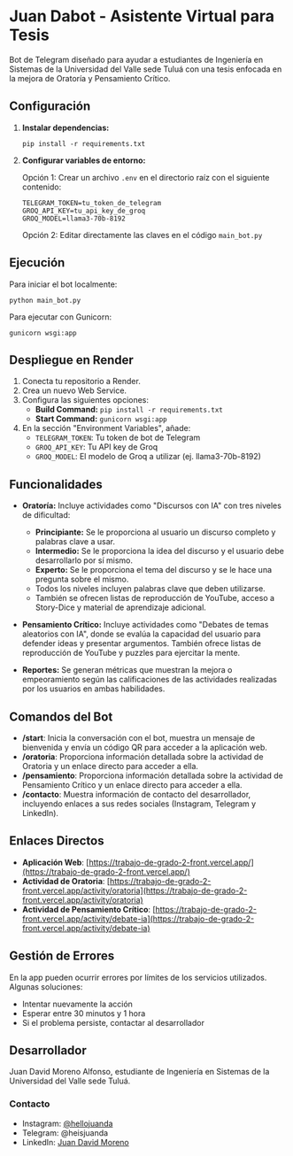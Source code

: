 # Juan Dabot - Asistente Virtual para Tesis

Bot de Telegram diseñado para ayudar a estudiantes de Ingeniería en Sistemas de la Universidad del Valle sede Tuluá con una tesis enfocada en la mejora de Oratoría y Pensamiento Crítico.

## Configuración

1. **Instalar dependencias:**
   ```
   pip install -r requirements.txt
   ```

2. **Configurar variables de entorno:**

   Opción 1: Crear un archivo `.env` en el directorio raíz con el siguiente contenido:
   ```
   TELEGRAM_TOKEN=tu_token_de_telegram
   GROQ_API_KEY=tu_api_key_de_groq
   GROQ_MODEL=llama3-70b-8192
   ```

   Opción 2: Editar directamente las claves en el código `main_bot.py`

## Ejecución

Para iniciar el bot localmente:
```
python main_bot.py
```

Para ejecutar con Gunicorn:
```
gunicorn wsgi:app
```

## Despliegue en Render

1. Conecta tu repositorio a Render.
2. Crea un nuevo Web Service.
3. Configura las siguientes opciones:
   - **Build Command:** `pip install -r requirements.txt`
   - **Start Command:** `gunicorn wsgi:app`
4. En la sección "Environment Variables", añade:
   - `TELEGRAM_TOKEN`: Tu token de bot de Telegram
   - `GROQ_API_KEY`: Tu API key de Groq
   - `GROQ_MODEL`: El modelo de Groq a utilizar (ej. llama3-70b-8192)

## Funcionalidades

- **Oratoría:** Incluye actividades como "Discursos con IA" con tres niveles de dificultad:
  - **Principiante:** Se le proporciona al usuario un discurso completo y palabras clave a usar.
  - **Intermedio:** Se le proporciona la idea del discurso y el usuario debe desarrollarlo por sí mismo.
  - **Experto:** Se le proporciona el tema del discurso y se le hace una pregunta sobre el mismo.
  - Todos los niveles incluyen palabras clave que deben utilizarse.
  - También se ofrecen listas de reproducción de YouTube, acceso a Story-Dice y material de aprendizaje adicional.

- **Pensamiento Crítico:** Incluye actividades como "Debates de temas aleatorios con IA", donde se evalúa la capacidad del usuario para defender ideas y presentar argumentos. También ofrece listas de reproducción de YouTube y puzzles para ejercitar la mente.

- **Reportes:** Se generan métricas que muestran la mejora o empeoramiento según las calificaciones de las actividades realizadas por los usuarios en ambas habilidades.

## Comandos del Bot

- **/start**: Inicia la conversación con el bot, muestra un mensaje de bienvenida y envía un código QR para acceder a la aplicación web.
- **/oratoria**: Proporciona información detallada sobre la actividad de Oratoria y un enlace directo para acceder a ella.
- **/pensamiento**: Proporciona información detallada sobre la actividad de Pensamiento Crítico y un enlace directo para acceder a ella.
- **/contacto**: Muestra información de contacto del desarrollador, incluyendo enlaces a sus redes sociales (Instagram, Telegram y LinkedIn).

## Enlaces Directos

- **Aplicación Web**: [https://trabajo-de-grado-2-front.vercel.app/](https://trabajo-de-grado-2-front.vercel.app/)
- **Actividad de Oratoria**: [https://trabajo-de-grado-2-front.vercel.app/activity/oratoria](https://trabajo-de-grado-2-front.vercel.app/activity/oratoria)
- **Actividad de Pensamiento Crítico**: [https://trabajo-de-grado-2-front.vercel.app/activity/debate-ia](https://trabajo-de-grado-2-front.vercel.app/activity/debate-ia)

## Gestión de Errores

En la app pueden ocurrir errores por límites de los servicios utilizados. Algunas soluciones:
- Intentar nuevamente la acción
- Esperar entre 30 minutos y 1 hora
- Si el problema persiste, contactar al desarrollador

## Desarrollador

Juan David Moreno Alfonso, estudiante de Ingeniería en Sistemas de la Universidad del Valle sede Tuluá.

### Contacto
- Instagram: [@hellojuanda](https://www.instagram.com/hellojuanda/)
- Telegram: @heisjuanda
- LinkedIn: [Juan David Moreno](https://www.linkedin.com/in/juan-david-moreno-883a46233/) 